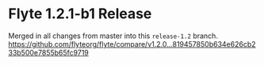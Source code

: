 # Flyte 1.2.1-b1 Release

Merged in all changes from master into this `release-1.2` branch.
https://github.com/flyteorg/flyte/compare/v1.2.0...819457850b634e626cb233b500e7855b65fc9719
